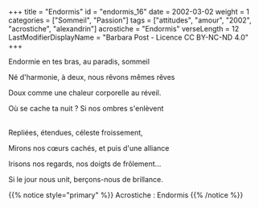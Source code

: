 +++
title = "Endormis"
id = "endormis_16"
date = 2002-03-02
weight = 1
categories = ["Sommeil", "Passion"]
tags = ["attitudes", "amour", "2002", "acrostiche", "alexandrin"]
acrostiche = "Endormis"
verseLength = 12
LastModifierDisplayName = "Barbara Post - Licence CC BY-NC-ND 4.0"
+++

Endormie en tes bras, au paradis, sommeil

Né d'harmonie, à deux, nous rêvons mêmes rêves

Doux comme une chaleur corporelle au réveil.

Où se cache ta nuit ? Si nos ombres s'enlèvent

 \
Repliées, étendues, céleste froissement,

Mirons nos cœurs cachés, et puis d'une alliance

Irisons nos regards, nos doigts de frôlement…

Si le jour nous unit, berçons-nous de brillance.

{{% notice style="primary" %}}
Acrostiche : Endormis
{{% /notice %}}
